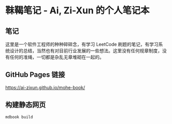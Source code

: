 # 靺鞨笔记 - Ai, Zi-Xun 的个人笔记本

## 笔记

这里是一个软件工程师的种种碎碎念，有学习 LeetCode 刷题的笔记，有学习系统设计的总结，当然也有对目前行业发展的一些想法。这里没有任何规章制度，没有任何的准绳，一切都是杂乱无章堆砌在一起的。

## GitHub Pages 链接

https://ai-zixun.github.io/mohe-book/

## 构建静态网页

```shell
mdbook build
```
